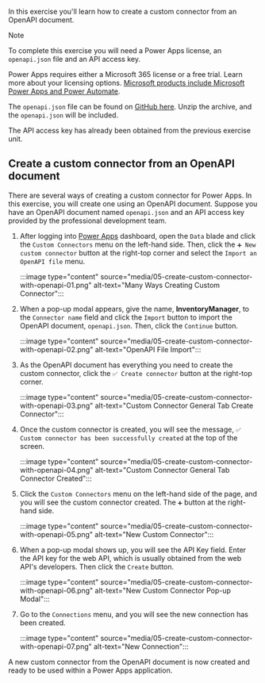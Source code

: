 In this exercise you'll learn how to create a custom connector from an OpenAPI document.

> [!NOTE]
> To complete this exercise you will need a Power Apps license, an `openapi.json` file and an API access key.
> 
> Power Apps requires either a Microsoft 365 license or a free trial. Learn more about your licensing options. [Microsoft products include Microsoft Power Apps and Power Automate][pa pricing].
> 
> The `openapi.json` file can be found on [GitHub here][artifacts]. Unzip the archive, and the `openapi.json` will be included.
> 
> The API access key has already been obtained from the previous exercise unit.


## Create a custom connector from an OpenAPI document ##

There are several ways of creating a custom connector for Power Apps. In this exercise, you will create one using an OpenAPI document. Suppose you have an OpenAPI document named `openapi.json` and an API access key provided by the professional development team.

1. After logging into [Power Apps][pa] dashboard, open the `Data` blade and click the `Custom Connectors` menu on the left-hand side. Then, click the `➕ New custom connector` button at the right-top corner and select the `Import an OpenAPI file` menu.

    :::image type="content" source="media/05-create-custom-connector-with-openapi-01.png" alt-text="Many Ways Creating Custom Connector":::

1. When a pop-up modal appears, give the name, **InventoryManager**, to the `Connector name` field and click the `Import` button to import the OpenAPI document, `openapi.json`. Then, click the `Continue` button.

    :::image type="content" source="media/05-create-custom-connector-with-openapi-02.png" alt-text="OpenAPI File Import":::

1. As the OpenAPI document has everything you need to create the custom connector, click the `✅ Create connector` button at the right-top corner.

    :::image type="content" source="media/05-create-custom-connector-with-openapi-03.png" alt-text="Custom Connector General Tab Create Connector":::

1. Once the custom connector is created, you will see the message, `✅ Custom connector has been successfully created` at the top of the screen.

    :::image type="content" source="media/05-create-custom-connector-with-openapi-04.png" alt-text="Custom Connector General Tab Connector Created":::

1. Click the `Custom Connectors` menu on the left-hand side of the page, and you will see the custom connector created. The `➕` button at the right-hand side.

    :::image type="content" source="media/05-create-custom-connector-with-openapi-05.png" alt-text="New Custom Connector":::

1. When a pop-up modal shows up, you will see the API Key field. Enter the API key for the web API, which is usually obtained from the web API's developers. Then click the `Create` button.

    :::image type="content" source="media/05-create-custom-connector-with-openapi-06.png" alt-text="New Custom Connector Pop-up Modal":::

1. Go to the `Connections` menu, and you will see the new connection has been created.

    :::image type="content" source="media/05-create-custom-connector-with-openapi-07.png" alt-text="New Connection":::

A new custom connector from the OpenAPI document is now created and ready to be used within a Power Apps application.


[pa]: https://powerapps.microsoft.com/
[pa pricing]: https://docs.microsoft.com/powerapps/administrator/pricing-billing-skus

[artifacts]: https://github.com/MicrosoftDocs/mslearn-developer-tools-power-platform/blob/master/fusion-developers/artifacts.zip
